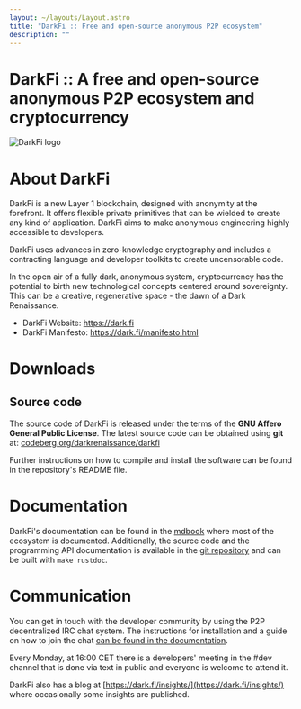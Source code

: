 ```yaml
---
layout: ~/layouts/Layout.astro
title: "DarkFi :: Free and open-source anonymous P2P ecosystem"
description: ""
---
```


# DarkFi :: A free and open-source anonymous P2P ecosystem and cryptocurrency

![DarkFi logo](/images/darkfi.png)

# About DarkFi

DarkFi is a new Layer 1 blockchain, designed with anonymity at the
forefront. It offers flexible private primitives that can be wielded
to create any kind of application. DarkFi aims to make anonymous
engineering highly accessible to developers.

DarkFi uses advances in zero-knowledge cryptography and includes a
contracting language and developer toolkits to create uncensorable
code.

In the open air of a fully dark, anonymous system, cryptocurrency has
the potential to birth new technological concepts centered around
sovereignty. This can be a creative, regenerative space - the dawn of
a Dark Renaissance.

* DarkFi Website: <https://dark.fi>
* DarkFi Manifesto: <https://dark.fi/manifesto.html>

# Downloads

## Source code

The source code of DarkFi is released under the terms of the **GNU
Affero General Public License**. The latest source code can be obtained
using **git** at: [codeberg.org/darkrenaissance/darkfi](https://codeberg.org/darkrenaissance/darkfi)

Further instructions on how to compile and install the software can
be found in the repository's README file.

# Documentation

DarkFi's documentation can be found in the [mdbook](https://darkrenaissance.github.io/darkfi/)
where most of the ecosystem is documented. Additionally, the source
code and the programming API documentation is available in the
[git repository](https://codeberg.org/darkrenaissance/darkfi) and can be
built with `make rustdoc`.

# Communication

You can get in touch with the developer community by using the P2P
decentralized IRC chat system. The instructions for installation and
a guide on how to join the chat [can be found in the documentation](https://darkrenaissance.github.io/darkfi/misc/ircd/ircd.html).

Every Monday, at 16:00 CET there is a developers' meeting in the #dev
channel that is done via text in public and everyone is welcome to
attend it.

DarkFi also has a blog at [https://dark.fi/insights/](https://dark.fi/insights/)
where occasionally some insights are published.
